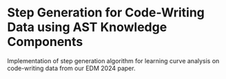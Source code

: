 # Step Generation for Code-Writing Data using AST Knowledge Components

Implementation of step generation algorithm for learning curve analysis on code-writing data from our EDM 2024 paper.

